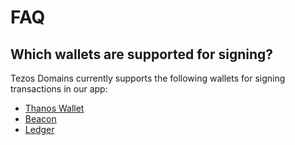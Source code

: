 # FAQ

## Which wallets are supported for signing?

Tezos Domains currently supports the following wallets for signing transactions in our app:

* [Thanos Wallet](https://thanoswallet.com/)
* [Beacon](https://www.walletbeacon.io/)
* [Ledger](https://www.ledger.com/)



